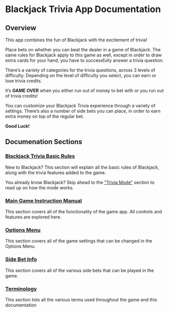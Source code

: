 # Blackjack Trivia App Documentation

## Overview

This app combines the fun of Blackjack with the excitement of trivia!  

Place bets on whether you can beat the dealer in a game of Blackjack.  The same rules for Blackjack apply to this game as well, except in order to draw extra cards for your hand, you have to successfully answer a trivia question.  

There’s a variety of categories for the trivia questions, across 3 levels of difficulty.  Depending on the level of difficulty you select, you can earn or lose trivia credits.

It’s **GAME OVER** when you either run out of money to bet with or you run out of trivia credits!

You can customize your Blackjack Trivia experience through a variety of settings.  There’s also a number of side bets you can place, in order to earn extra money on top of the regular bet.

**Good Luck!**

## Documenation Sections

### [Blackjack Trivia Basic Rules](basic-rules.md)

New to Blackjack?  This section will explain all the basic rules of Blackjack, along with the trivia features added to the game.

You already know Blackjack?  Skip ahead to the ["Trivia Mode"](#basic-rules.md#trivia-mode) section to read up on how the mode works.

### [Main Game Instruction Manual](instruct-manual.md)

This section covers all of the functionality of the game app.  All controls and features are explored here.

### [Options Menu](options-menu.md)

This section covers all of the game settings that can be changed in the Options Menu.

### [Side Bet Info](side-bet-rules.md)

This section covers all of the various side bets that can be played in the game.

### [Terminology](terms.md)

This section lists all the various terms used throughout the game and this documentation





